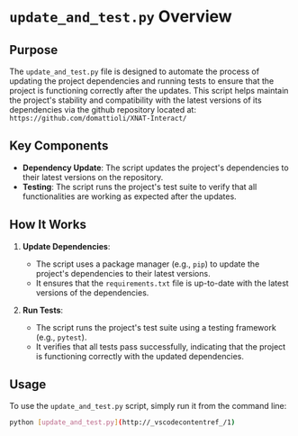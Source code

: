 # `update_and_test.py` Overview

## Purpose

The `update_and_test.py` file is designed to automate the process of updating the project dependencies and running tests to ensure that the project is functioning correctly after the updates. This script helps maintain the project's stability and compatibility with the latest versions of its dependencies via the github repository located at:
   `https://github.com/domattioli/XNAT-Interact/`


## Key Components

- **Dependency Update**: The script updates the project's dependencies to their latest versions on the repository.
- **Testing**: The script runs the project's test suite to verify that all functionalities are working as expected after the updates.

## How It Works

1. **Update Dependencies**:
   - The script uses a package manager (e.g., `pip`) to update the project's dependencies to their latest versions.
   - It ensures that the `requirements.txt` file is up-to-date with the latest versions of the dependencies.

2. **Run Tests**:
   - The script runs the project's test suite using a testing framework (e.g., `pytest`).
   - It verifies that all tests pass successfully, indicating that the project is functioning correctly with the updated dependencies.

## Usage

To use the `update_and_test.py` script, simply run it from the command line:

```sh
python [update_and_test.py](http://_vscodecontentref_/1)